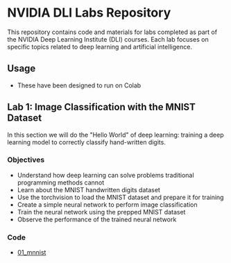 # NVIDIA DLI Labs Repository

This repository contains code and materials for labs completed as part of the NVIDIA Deep Learning Institute (DLI) courses. Each lab focuses on specific topics related to deep learning and artificial intelligence.

## Usage

- These have been designed to run on Colab

## Lab 1: Image Classification with the MNIST Dataset

In this section we will do the "Hello World" of deep learning: training a deep learning model to correctly classify hand-written digits.

### Objectives

- Understand how deep learning can solve problems traditional programming methods cannot
- Learn about the MNIST handwritten digits dataset
- Use the torchvision to load the MNIST dataset and prepare it for training
- Create a simple neural network to perform image classification
- Train the neural network using the prepped MNIST dataset
- Observe the performance of the trained neural network

### Code

- [01_mnnist](./01_mnist.ipynb)
